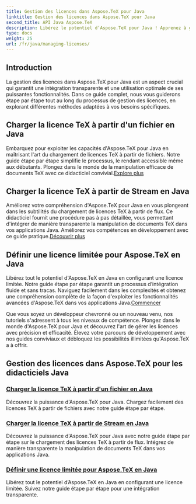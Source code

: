 ```yaml
---
title: Gestion des licences dans Aspose.TeX pour Java
linktitle: Gestion des licences dans Aspose.TeX pour Java
second_title: API Java Aspose.TeX
description: Libérez le potentiel d’Aspose.TeX pour Java ! Apprenez à gérer les licences sans effort  chargez-les à partir d'un fichier, diffusez-les ou configurez une licence limitée grâce à nos didacticiels étape par étape.
type: docs
weight: 25
url: /fr/java/managing-licenses/
---
```


## Introduction 

La gestion des licences dans Aspose.TeX pour Java est un aspect crucial qui garantit une intégration transparente et une utilisation optimale de ses puissantes fonctionnalités. Dans ce guide complet, nous vous guiderons étape par étape tout au long du processus de gestion des licences, en explorant différentes méthodes adaptées à vos besoins spécifiques.

## Charger la licence TeX à partir d'un fichier en Java

Embarquez pour exploiter les capacités d'Aspose.TeX pour Java en maîtrisant l'art du chargement de licences TeX à partir de fichiers. Notre guide étape par étape simplifie le processus, le rendant accessible même aux débutants. Plongez dans le monde de la manipulation efficace de documents TeX avec ce didacticiel convivial.[Explore plus](./load-license-from-file/)

## Charger la licence TeX à partir de Stream en Java

 Améliorez votre compréhension d'Aspose.TeX pour Java en vous plongeant dans les subtilités du chargement de licences TeX à partir de flux. Ce didacticiel fournit une procédure pas à pas détaillée, vous permettant d'intégrer de manière transparente la manipulation de documents TeX dans vos applications Java. Améliorez vos compétences en développement avec ce guide pratique.[Découvrir plus](./load-license-from-stream/)

## Définir une licence limitée pour Aspose.TeX en Java

Libérez tout le potentiel d'Aspose.TeX en Java en configurant une licence limitée. Notre guide étape par étape garantit un processus d’intégration fluide et sans tracas. Naviguez facilement dans les complexités et obtenez une compréhension complète de la façon d'exploiter les fonctionnalités avancées d'Aspose.TeX dans vos applications Java.[Commencer](./set-metered-license/)

Que vous soyez un développeur chevronné ou un nouveau venu, nos tutoriels s'adressent à tous les niveaux de compétence. Plongez dans le monde d'Aspose.TeX pour Java et découvrez l'art de gérer les licences avec précision et efficacité. Élevez votre parcours de développement avec nos guides conviviaux et débloquez les possibilités illimitées qu'Aspose.TeX a à offrir.
## Gestion des licences dans Aspose.TeX pour les didacticiels Java
### [Charger la licence TeX à partir d'un fichier en Java](./load-license-from-file/)
Découvrez la puissance d'Aspose.TeX pour Java. Chargez facilement des licences TeX à partir de fichiers avec notre guide étape par étape.
### [Charger la licence TeX à partir de Stream en Java](./load-license-from-stream/)
Découvrez la puissance d'Aspose.TeX pour Java avec notre guide étape par étape sur le chargement des licences TeX à partir de flux. Intégrez de manière transparente la manipulation de documents TeX dans vos applications Java.
### [Définir une licence limitée pour Aspose.TeX en Java](./set-metered-license/)
Libérez tout le potentiel d’Aspose.TeX en Java en configurant une licence limitée. Suivez notre guide étape par étape pour une intégration transparente.